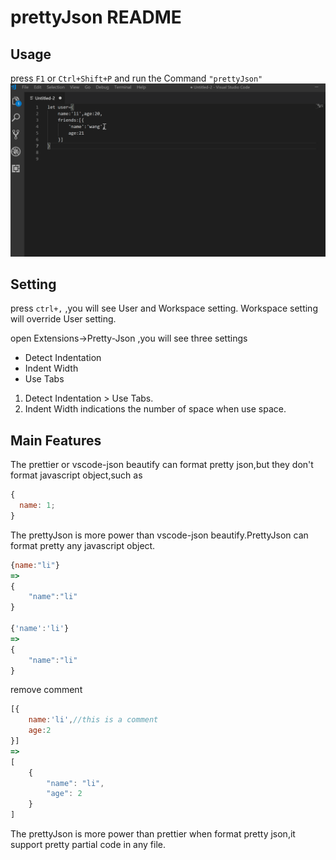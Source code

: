 # prettyJson README

## Usage

press `F1` or `Ctrl+Shift+P` and run the Command `"prettyJson"`
![pretty json](https://github.com/supperchong/pretty-json/raw/master/./images/code.gif)

## Setting

press `ctrl+,` ,you will see User and Workspace setting. Workspace setting will override User setting.

open Extensions->Pretty-Json ,you will see three settings

- Detect Indentation
- Indent Width
- Use Tabs

1. Detect Indentation > Use Tabs.
2. Indent Width indications the number of space when use space.

## Main Features

The prettier or vscode-json beautify can format pretty json,but they don't format javascript object,such as

```js
{
  name: 1;
}
```

The prettyJson is more power than vscode-json beautify.PrettyJson can format pretty any javascript object.

```js
{name:"li"}
=>
{
    "name":"li"
}

{'name':'li'}
=>
{
    "name":"li"
}
```

remove comment

```js
[{
    name:'li',//this is a comment
    age:2
}]
=>
[
    {
        "name": "li",
        "age": 2
    }
]
```

The prettyJson is more power than prettier when format pretty json,it support pretty partial code in any file.
